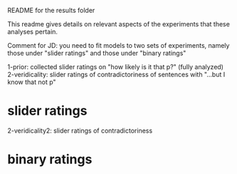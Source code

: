 README for the results folder

This readme gives details on relevant aspects of the experiments that these analyses pertain.

Comment for JD: you need to fit models to two sets of experiments, namely those under "slider ratings" and those under "binary ratings"

1-prior: collected slider ratings on "how likely is it that p?" (fully analyzed)
2-veridicality: slider ratings of contradictoriness of sentences with "...but I know that not p"

# slider ratings
2-veridicality2: slider ratings of contradictoriness 


# binary ratings





